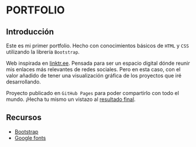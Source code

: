 # PORTFOLIO

## Introducción

Este es mi primer portfolio. Hecho con conocimientos básicos de `HTML` y `CSS` utilizando la librería `Bootstrap`.

Web inspirada en [linktr.ee](https://linktr.ee/). Pensada para ser un espacio digital dónde reunir mis enlaces más relevantes de redes sociales. Pero en esta caso, con el valor añadido de tener una visualización gráfica de los proyectos que iré desarrollando. 

Proyecto publicado en `GitHub Pages` para poder compartirlo con todo el mundo. ¡Hecha tu mismo un vistazo al [resultado final](https://jaumejp.github.io/jaumejp-web/).


## Recursos

- [Bootstrap](https://getbootstrap.com/)
- [Google fonts](https://fonts.google.com/)